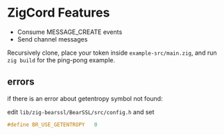 # ZigCord Features
- Consume MESSAGE_CREATE events
- Send channel messages

Recursively clone, place your token inside `example-src/main.zig`, and run `zig build` for the ping-pong example.

## errors

if there is an error about getentropy symbol not found:

edit `lib/zig-bearssl/BearSSL/src/config.h` and set
```c
#define BR_USE_GETENTROPY   0
```